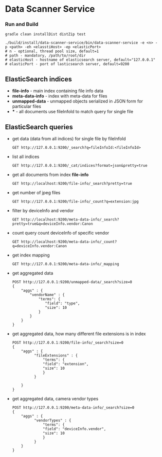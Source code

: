 # Data Scanner Service

### Run and Build
```
gradle clean installDist distZip test
```
```
./build/install/data-scanner-service/bin/data-scanner-service -e <n> -p <path> -eh <elasstiHost> -ep <elasticPort>
# n - optional, thread pool size, default=1
# path - mandatory, /path/to/root/dir
# elasticHost - hostname of elasticsearch server, default="127.0.0.1"
# elasticPort - port of lasticsearch server, default=9200
```

## ElasticSearch indices
* __file-info__ - main index containing file info data
* __meta-data-info__ - index with meta-data for files
* __unmapped-data__ - unmapped objects serialized in JSON form for particular files 
* __*__ - all documents use fileInfoId to match query for single file

## ElasticSearch queries
* get data (data from all indices) for single file by fileInfoId
  ```
  GET http://127.0.0.1:9200/_search?q=fileInfoId:<fileInfoId>
  ```
* list all indices
  ```
  GET http://127.0.0.1:9200/_cat/indices?format=json&pretty=true
  ```
* get all documents from index __file-info__
  ```
  GET http://localhost:9200/file-info/_search?pretty=true
  ```  
* get number of jpeg files
  ```
  GET http://127.0.0.1:9200/file-info/_count?q=extension:jpg
  ```
* filter by deviceInfo and vendor  
  ```
  GET http://localhost:9200/meta-data-info/_search?pretty=true&q=deviceInfo.vendor:Canon
  ```
* count query count deviceInfo of specific vendor
  ```
  GET http://localhost:9200/meta-data-info/_count?q=deviceInfo.vendor:Canon
  ```
* get index mapping
  ```
  GET http://127.0.0.1:9200/meta-data-info/_mapping
  ```
* get aggregated data
  ```
  POST http://127.0.0.1:9200/unmapped-data/_search?size=0
  {
      "aggs" : {
          "vendorName" : {
              "terms": {
                 "field": "type",
                 "size": 10
              }
          }
      }
  }
  ```
* get aggregated data, how many different file extensions is in index
  ```
  POST http://127.0.0.1:9200/file-info/_search?size=0
  {
      "aggs" : {
  			"fileExtensions" : {
  				"terms": {
  				"field": "extension",
  				"size": 10
  				}
  			}
  
      }
  }
  ```
* get aggregated data, camera vendor types
  ```
  POST http://127.0.0.1:9200/meta-data-info/_search?size=0
  {
      "aggs" : {
  			"vendorTypes" : {
  				"terms": {
  				"field": "deviceInfo.vendor",
  				"size": 10
  				}
  			}
      }
  }
  ```  
  